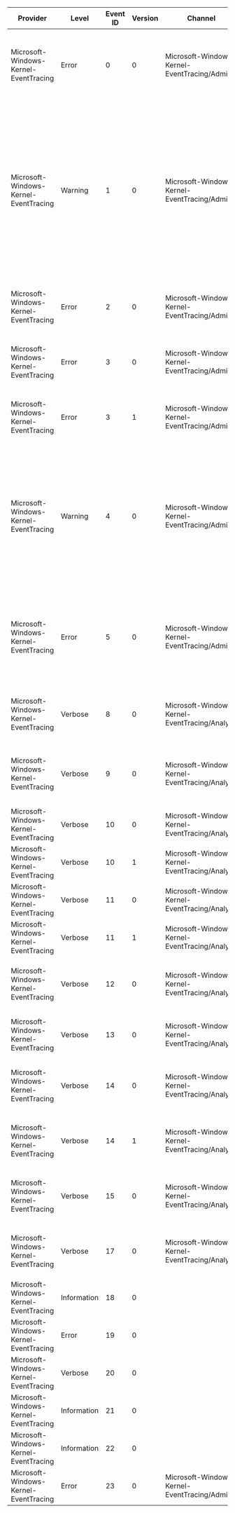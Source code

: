Provider                               |  Level        |  Event ID  |  Version  |  Channel                                         |  Task                 |  Opcode                 |  Keyword                   |  Message
---------------------------------------|---------------|------------|-----------|--------------------------------------------------|-----------------------|-------------------------|----------------------------|-----------------------------------------------------------------------------------------------------------------------------------------------------------------------------------------------------------------------------------------------------------------------------------------------------
Microsoft-Windows-Kernel-EventTracing  |  Error        |  0         |  0        |  Microsoft-Windows-Kernel-EventTracing/Admin     |  Logging              |  Write Buffer           |  Session                   |  Session "{SessionName}" failed to write to log file "{FileName}" with the following error: {ErrorCode}
Microsoft-Windows-Kernel-EventTracing  |  Warning      |  1         |  0        |  Microsoft-Windows-Kernel-EventTracing/Admin     |  Logging              |  Write Buffer           |  Session                   |  The backing-file for the real-time session "{SessionName}" has reached its maximum size. As a result; new events will not be logged to this session until space becomes available. This error is often caused by starting a trace session in real-time mode without having any real-time consumers.
Microsoft-Windows-Kernel-EventTracing  |  Error        |  2         |  0        |  Microsoft-Windows-Kernel-EventTracing/Admin     |  Session              |  Start                  |  Session                   |  Session "{SessionName}" failed to start with the following error: {ErrorCode}
Microsoft-Windows-Kernel-EventTracing  |  Error        |  3         |  0        |  Microsoft-Windows-Kernel-EventTracing/Admin     |  Session              |  Stop                   |  Session                   |  Session "{SessionName}" stopped due to the following error: {ErrorCode}
Microsoft-Windows-Kernel-EventTracing  |  Error        |  3         |  1        |  Microsoft-Windows-Kernel-EventTracing/Admin     |  Session              |  Stop                   |  Session                   |  Session "{SessionName}" stopped due to the following error: {ErrorCode}
Microsoft-Windows-Kernel-EventTracing  |  Warning      |  4         |  0        |  Microsoft-Windows-Kernel-EventTracing/Admin     |  Logging              |  Write Buffer           |  Session                   |  The maximum file size for session "{SessionName}" has been reached. As a result; events might be lost (not logged) to file "{FileName}". The maximum files size is currently set to {MaxFileSize} bytes.
Microsoft-Windows-Kernel-EventTracing  |  Error        |  5         |  0        |  Microsoft-Windows-Kernel-EventTracing/Admin     |  Logging              |  File Switch            |  Session                   |  An error was encountered while tracing session "{FileName}" was switching to the "{SessionName}" event log file. Error: {ErrorCode}
Microsoft-Windows-Kernel-EventTracing  |  Verbose      |  8         |  0        |  Microsoft-Windows-Kernel-EventTracing/Analytic  |  Provider             |  Register               |  Provider                  |  Provider {ProviderName} was registered with Event Tracing for Windows.
Microsoft-Windows-Kernel-EventTracing  |  Verbose      |  9         |  0        |  Microsoft-Windows-Kernel-EventTracing/Analytic  |  Provider             |  Unregister             |  Provider                  |  Provider {ProviderName} was unregistered from Event Tracing for Windows.
Microsoft-Windows-Kernel-EventTracing  |  Verbose      |  10        |  0        |  Microsoft-Windows-Kernel-EventTracing/Analytic  |  Session              |  Start                  |  Session                   |  Session "{SessionName}" was started.
Microsoft-Windows-Kernel-EventTracing  |  Verbose      |  10        |  1        |  Microsoft-Windows-Kernel-EventTracing/Analytic  |  Session              |  Start                  |  Session                   |  Session "{SessionName}" was started.
Microsoft-Windows-Kernel-EventTracing  |  Verbose      |  11        |  0        |  Microsoft-Windows-Kernel-EventTracing/Analytic  |  Session              |  Stop                   |  Session                   |  Session "{SessionName}" was stopped.
Microsoft-Windows-Kernel-EventTracing  |  Verbose      |  11        |  1        |  Microsoft-Windows-Kernel-EventTracing/Analytic  |  Session              |  Stop                   |  Session                   |  Session "{SessionName}" was stopped.
Microsoft-Windows-Kernel-EventTracing  |  Verbose      |  12        |  0        |  Microsoft-Windows-Kernel-EventTracing/Analytic  |  Session              |  Configure              |  Session                   |  The configuration of session "{SessionName}" has been modified.
Microsoft-Windows-Kernel-EventTracing  |  Verbose      |  13        |  0        |  Microsoft-Windows-Kernel-EventTracing/Analytic  |  Session              |  Flush                  |  Session                   |  The events from session "{SessionName}" have been flushed.
Microsoft-Windows-Kernel-EventTracing  |  Verbose      |  14        |  0        |  Microsoft-Windows-Kernel-EventTracing/Analytic  |  Provider             |  Enable                 |  Provider                  |  Provider {ProviderName} has been enabled to session "{SessionName}".
Microsoft-Windows-Kernel-EventTracing  |  Verbose      |  14        |  1        |  Microsoft-Windows-Kernel-EventTracing/Analytic  |  Provider             |  Enable                 |  Provider                  |  Provider {ProviderName} has been enabled to session "{SessionName}".
Microsoft-Windows-Kernel-EventTracing  |  Verbose      |  15        |  0        |  Microsoft-Windows-Kernel-EventTracing/Analytic  |  Provider             |  Disable                |  Provider                  |  Provider {ProviderName} is no longer enabled to session "{SessionName}".
Microsoft-Windows-Kernel-EventTracing  |  Verbose      |  17        |  0        |  Microsoft-Windows-Kernel-EventTracing/Analytic  |  Session              |  Configure              |  Session                   |  The security descriptor for session "{SessionName}" has been updated.
Microsoft-Windows-Kernel-EventTracing  |  Information  |  18        |  0        |                                                  |  Stack Trace          |  User Mode Stack Trace  |                            |
Microsoft-Windows-Kernel-EventTracing  |  Error        |  19        |  0        |                                                  |  Lost Event           |                         |  Lost Event                |
Microsoft-Windows-Kernel-EventTracing  |  Verbose      |  20        |  0        |                                                  |  Session              |                         |  Session                   |
Microsoft-Windows-Kernel-EventTracing  |  Information  |  21        |  0        |                                                  |  SavePersistedLogger  |  Start                  |  ETW_KEYWORD_SOFT_RESTART  |
Microsoft-Windows-Kernel-EventTracing  |  Information  |  22        |  0        |                                                  |  SavePersistedLogger  |  Stop                   |  ETW_KEYWORD_SOFT_RESTART  |
Microsoft-Windows-Kernel-EventTracing  |  Error        |  23        |  0        |  Microsoft-Windows-Kernel-EventTracing/Admin     |  SavePersistedLogger  |                         |  ETW_KEYWORD_SOFT_RESTART  |  Error saving soft restart persisted log "{FileName}" Error: {Status}